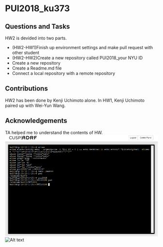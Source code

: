 # PUI2018_ku373

## Questions and Tasks
HW2 is devided into two parts. 
- (HW2-HW1)Finish up environment settings and make pull request with other student 
- (HW2-HW2)Create a new repository called PUI2018_your NYU ID
 - Create a new repository
 - Create a Readme.md file
 - Connect a local repository with a remote repository

## Contributions
HW2 has been done by Kenji Uchimoto alone. In HW1, Kenji Uchimoto paired up with Wei-Yun Wang.

## Acknowledgements
TA helped me to understand the contents of HW. ![Alt text](images/Pwd.pui2018.pwd-ku373.png) ![Alt 
text](images/Variable_and_Alias-ku373.png)
